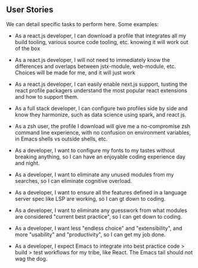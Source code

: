 
## User Stories
We can detail specific tasks to perform here. Some examples:

- As a react.js developer, I can download a profile that integrates all my build tooling, various source code tooling, etc. knowing it will work out of the box
- As a react.js developer, I will not need to immediately know the differences and overlaps between jstx-module, web-module, etc. Choices will be made for me, and it will just work
- As a react.js developer, I can easily enable next.js support, tusting the react profile packagers understand the most popular react extensions and how to support them.

- As a full stack developer, I can configure two profiles side by side and know they harmonize, such as data science using spark, and react js.

- As a zsh user, the profile I download will give me a no-compromise zsh command line experience, with no confusion on environment variables, in Emacs shells vs outside shells, etc.

- As a developer, I want to configure my fonts to my tastes without breaking anything, so I can have an enjoyable coding experience day and night.

- As a developer, I want to eliminate any unused modules from my searches, so I can eliminate cognitive overload.

- As a developer, I want to ensure all the features defined in a language server spec like LSP are working, so I can gt down to coding.
- As a developer, I want to eliminate any guesswork from what modules are considered "current best practice", so I can get down to coding.
- As a developer, I want less "endless choice" and "extensibility", and more "usability" and "productivity", so I can get my job done. 
- As a developer, I expect Emacs to integrate into best practice code > build > test workflows for my tribe, like React. The Emacs tail should not wag the dog.

